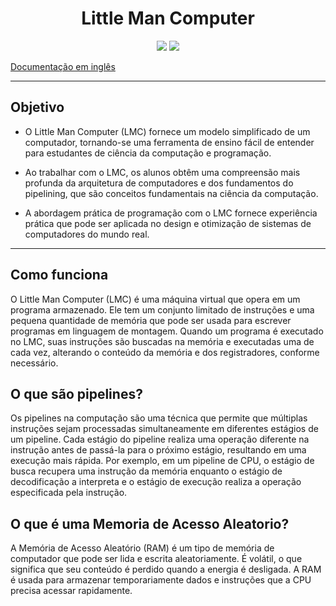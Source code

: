 <h1 align="center"> Little Man Computer </h1>

<div align="center">
  <img src="https://img.shields.io/badge/Versão-0.62-303060"/>
  <img src="https://img.shields.io/badge/Status-Em%20Desenvolvimento-9cf"/>
 </div>

[Documentação em inglês](README.md)

---
## Objetivo

* O Little Man Computer (LMC) fornece um modelo simplificado de um computador, tornando-se uma ferramenta de ensino fácil de entender para estudantes de ciência da computação e programação.

* Ao trabalhar com o LMC, os alunos obtêm uma compreensão mais profunda da arquitetura de computadores e dos fundamentos do pipelining, que são conceitos fundamentais na ciência da computação.

* A abordagem prática de programação com o LMC fornece experiência prática que pode ser aplicada no design e otimização de sistemas de computadores do mundo real.


---
## Como funciona

O Little Man Computer (LMC) é uma máquina virtual que opera em um programa armazenado. Ele tem um conjunto limitado de instruções e uma pequena quantidade de memória que pode ser usada para escrever programas em linguagem de montagem. Quando um programa é executado no LMC, suas instruções são buscadas na memória e executadas uma de cada vez, alterando o conteúdo da memória e dos registradores, conforme necessário.


## O que são pipelines? 

Os pipelines na computação são uma técnica que permite que múltiplas instruções sejam processadas simultaneamente em diferentes estágios de um pipeline.
Cada estágio do pipeline realiza uma operação diferente na instrução antes de passá-la para o próximo estágio, resultando em uma execução mais rápida.
Por exemplo, em um pipeline de CPU, o estágio de busca recupera uma instrução da memória enquanto o estágio de decodificação a interpreta e o estágio de execução realiza a operação especificada pela instrução.

## O que é uma Memoria de Acesso Aleatorio?

A Memória de Acesso Aleatório (RAM) é um tipo de memória de computador que pode ser lida e escrita aleatoriamente. É volátil, o que significa que seu conteúdo é perdido quando a energia é desligada. A RAM é usada para armazenar temporariamente dados e instruções que a CPU precisa acessar rapidamente.
